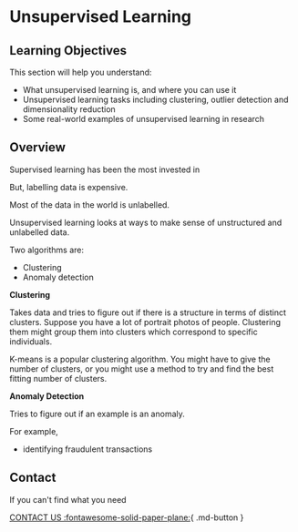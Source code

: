 # Unsupervised Learning


## Learning Objectives

This section will help you understand:

- What unsupervised learning is, and where you can use it
- Unsupervised learning tasks including clustering, outlier detection and dimensionality reduction
- Some real-world examples of unsupervised learning in research

## Overview

Supervised learning has been the most invested in

But, labelling data is expensive. 

Most of the data in the world is unlabelled.

Unsupervised learning looks at ways to make sense of unstructured and unlabelled data.

Two algorithms are:

- Clustering
- Anomaly detection

**Clustering**

Takes data and tries to figure out if there is a structure in terms of distinct clusters. Suppose you have a lot of portrait photos of people. Clustering them might group them into clusters which correspond to specific individuals.

K-means is a popular clustering algorithm. You might have to give the number of clusters, or you might use a method to try and find the best fitting number of clusters.  

**Anomaly Detection**

Tries to figure out if an example is an anomaly. 

For example, 

- identifying fraudulent transactions


## Contact

If you can't find what you need

[CONTACT US :fontawesome-solid-paper-plane:](mailto:accelerate-mle@cst.cam.ac.uk){ .md-button }






